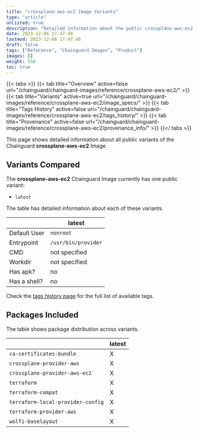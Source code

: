 ```yaml
---
title: "crossplane-aws-ec2 Image Variants"
type: "article"
unlisted: true
description: "Detailed information about the public crossplane-aws-ec2 Chainguard Image variants"
date: 2023-12-06 17:47:48
lastmod: 2023-12-06 17:47:48
draft: false
tags: ["Reference", "Chainguard Images", "Product"]
images: []
weight: 550
toc: true
---
```


{{< tabs >}}
{{< tab title="Overview" active=false url="/chainguard/chainguard-images/reference/crossplane-aws-ec2/" >}}
{{< tab title="Variants" active=true url="/chainguard/chainguard-images/reference/crossplane-aws-ec2/image_specs/" >}}
{{< tab title="Tags History" active=false url="/chainguard/chainguard-images/reference/crossplane-aws-ec2/tags_history/" >}}
{{< tab title="Provenance" active=false url="/chainguard/chainguard-images/reference/crossplane-aws-ec2/provenance_info/" >}}
{{</ tabs >}}

This page shows detailed information about all public variants of the Chainguard **crossplane-aws-ec2** Image.

## Variants Compared
The **crossplane-aws-ec2** Chainguard Image currently has one public variant: 

- `latest`

The table has detailed information about each of these variants.

|              | latest              |
|--------------|---------------------|
| Default User | `nonroot`           |
| Entrypoint   | `/usr/bin/provider` |
| CMD          | not specified       |
| Workdir      | not specified       |
| Has apk?     | no                  |
| Has a shell? | no                  |

Check the [tags history page](/chainguard/chainguard-images/reference/crossplane-aws-ec2/tags_history/) for the full list of available tags.

## Packages Included
The table shows package distribution across variants.

|                                   | latest |
|-----------------------------------|--------|
| `ca-certificates-bundle`          | X      |
| `crossplane-provider-aws`         | X      |
| `crossplane-provider-aws-ec2`     | X      |
| `terraform`                       | X      |
| `terraform-compat`                | X      |
| `terraform-local-provider-config` | X      |
| `terraform-provider-aws`          | X      |
| `wolfi-baselayout`                | X      |

